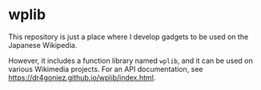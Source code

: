 # wplib
This repository is just a place where I develop gadgets to be used on the Japanese Wikipedia.

However, it includes a function library named `wplib`, and it can be used on various Wikimedia projects. For an API documentation, see https://dr4goniez.github.io/wplib/index.html.